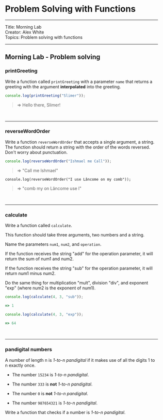 # Problem Solving with Functions

<hr>
Title: Morning Lab<br>
Creator: Alex White<br>
Topics: Problem solving with functions<br>
<hr>

## Morning Lab - Problem solving

### printGreeting

Write a function called `printGreeting` with a parameter `name` that returns a greeting with the argument **interpolated** into the greeting.

```javascript
console.log(printGreeting("Slimer"));
```

> => Hello there, Slimer!

<br>
<hr>

### reverseWordOrder

Write a function `reverseWordOrder` that accepts a single argument, a string. The function should return a string with the order of the words reversed. Don't worry about punctuation.

```javascript
console.log(reverseWordOrder("Ishmael me Call"));
```

> => "Call me Ishmael"


```
console.log(reverseWordOrder("I use Lâncome on my comb"));
```

> => "comb my on Lâncome use I"


<br>
<hr>

### calculate

Write a function called `calculate`.

This function should take three arguments, two numbers and a string.

Name the parameters `num1`, `num2`, and `operation`.

If the function receives the string "add" for the operation parameter, it will return the sum of num1 and num2.

If the function receives the string "sub" for the operation parameter, it will return num1 minus num2.

Do the same thing for multiplication "mult", division "div", and exponent "exp" (where num2 is the exponent of num1).

```javascript
console.log(calculate(4, 3, "sub"));

=> 1
```

```javascript
console.log(calculate(4, 3, "exp"));

=> 64
```

<br>
<hr>

### pandigital numbers

A number of length n is _1-to-n pandigital_ if it makes use of all the digits 1 to n exactly once.

- The number `15234` is _1-to-n pandigital_.

- The number `333` is **not** _1-to-n pandigital_.

- The number `0` is **not** _1-to-n pandigital_.

- The number `987654321` is _1-to-n pandigital_.


Write a function that checks if a number is _1-to-n pandigital_.
